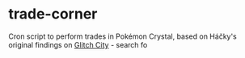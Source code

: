 # trade-corner

Cron script to perform trades in Pokémon Crystal, based on Háčky's original findings on [Glitch City](https://archives.glitchcity.info/forums/board-76/thread-7509/page-0.html) - search fo